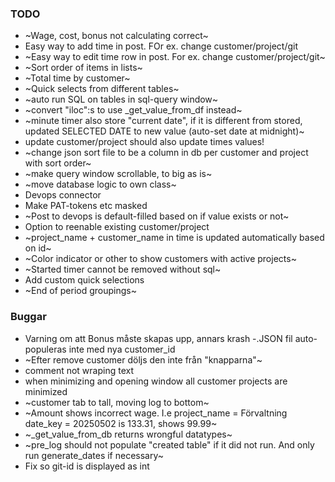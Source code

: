 ### TODO

- ~Wage, cost, bonus not calculating correct~
- Easy way to add time in post. FOr ex. change customer/project/git
- ~Easy way to edit time row in post. For ex. change customer/project/git~
- ~Sort order of items in lists~
- ~Total time by customer~
- ~Quick selects from different tables~
- ~auto run SQL on tables in sql-query window~
- ~convert "iloc":s to use _get_value_from_df instead~
- ~minute timer also store "current date", if it is different from stored, updated SELECTED DATE to new value (auto-set date at midnight)~
- update customer/project should also update times values!
- ~change json sort file to be a column in db per customer and project with sort order~
- ~make query window scrollable, to big as is~
- ~move database logic to own class~
- Devops connector
- Make PAT-tokens etc masked
- ~Post to devops is default-filled based on if value exists or not~
- Option to reenable existing customer/project
- ~project_name + customer_name in time is updated automatically based on id~
- ~Color indicator or other to show customers with active projects~
- ~Started timer cannot be removed without sql~
- Add custom quick selections
- ~End of period groupings~

### Buggar

- Varning om att Bonus måste skapas upp, annars krash
-.JSON fil auto-populeras inte med nya customer_id
- ~Efter remove customer döljs den inte från "knapparna"~
- comment not wraping text
- when minimizing and opening window all customer projects are minimized
- ~customer tab to tall, moving log to bottom~
- ~Amount shows incorrect wage. I.e project_name = Förvaltning date_key = 20250502 is 133.31, shows 99.99~
- ~_get_value_from_db returns wrongful datatypes~
- ~pre_log should not populate "created table" if it did not run. And only run generate_dates if necessary~
- Fix so git-id is displayed as int
